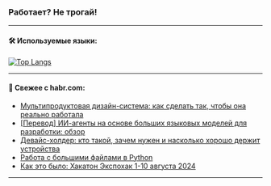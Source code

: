 ### Работает? Не трогай!

---
<!--
#### 🛠️ Technical stack:

![Java](https://img.shields.io/badge/Java-informational?logo=Oracle&style=flat&logoColor=white&color=FF4500)
![Kotlin](https://img.shields.io/badge/Kotlin-informational?logo=Kotlin&style=flat&logoColor=white&color=774D97)
![TS](https://img.shields.io/badge/TypeScript-informational?logo=typeScript&style=flat&logoColor=black&color=017acc)
![Python](https://img.shields.io/badge/Python-informational?logo=Python&style=flat&logoColor=black&color=ffdd54) <br>
![Spring](https://img.shields.io/badge/Spring-informational?logo=Spring&style=flat&logoColor=white&color=6DB33F) 
![SpringBoot](https://img.shields.io/badge/SpringBoot-informational?logo=SpringBoot&style=flat&logoColor=white&color=6DB33F)
![Nest](https://img.shields.io/badge/NestJS-informational?logo=NestJS&style=flat&logoColor=white&color=E0234E) 
![NodeJS](https://img.shields.io/badge/NodeJS-informational?logo=node.js&style=flat&logoColor=white&color=70A760)<br>
![PostgreSQL](https://img.shields.io/badge/PostgreSQL-informational?logo=PostgreSQL&style=flat&logoColor=white&color=DAA520)
![MongoDB](https://img.shields.io/badge/MongoDB-informational?logo=MongoDB&style=flat&logoColor=white&color=870000)
![Apache](https://img.shields.io/badge/Apache-informational?logo=apache&style=flat&logoColor=white&color=f74e28)

___ 
-->

#### 🛠️ Используемые языки:

[![Top Langs](https://github-readme-stats-u2qms2cxw-advtsettinggmailcoms-projects.vercel.app/api/top-langs/?username=zloylis&langs_count=10&hide_title=true&title_color=e6edf3&size_weight=0.5&count_weight=0.5&layout=compact&hide_progress=true&hide_border=true&theme=dracula)](https://github.com/zloylis)

<!---


####  :octocat:&nbsp;&nbsp; Статистика:

![GitHub stats](https://github-readme-stats-u2qms2cxw-advtsettinggmailcoms-projects.vercel.app/api?username=zloylis&show_icons=true&hide_border=true&theme=dracula&title_color=e6edf3&include_all_commits=true&count_private=true&hide_rank=false&hide_title=true&rank_icon=github)
-->
---

#### 💬 Свежее с habr.com:

<!-- BLOG-POST-LIST:START -->
- [Мультипродуктовая дизайн-система: как сделать так, чтобы она реально работала](https://habr.com/ru/companies/vk/articles/842412/?utm_source=habrahabr&utm_medium=rss&utm_campaign=842412)
- [[Перевод] ИИ-агенты на основе больших языковых моделей для разработки: обзор](https://habr.com/ru/companies/bothub/articles/842816/?utm_source=habrahabr&utm_medium=rss&utm_campaign=842816)
- [Девайс-холдер: кто такой, зачем нужен и насколько хорошо держит устройства](https://habr.com/ru/companies/surfstudio/articles/842812/?utm_source=habrahabr&utm_medium=rss&utm_campaign=842812)
- [Работа с большими файлами в Python](https://habr.com/ru/articles/842792/?utm_source=habrahabr&utm_medium=rss&utm_campaign=842792)
- [Как это было: Хакатон Экспохак 1-10 августа 2024](https://habr.com/ru/articles/842786/?utm_source=habrahabr&utm_medium=rss&utm_campaign=842786)
<!-- BLOG-POST-LIST:END -->

---
